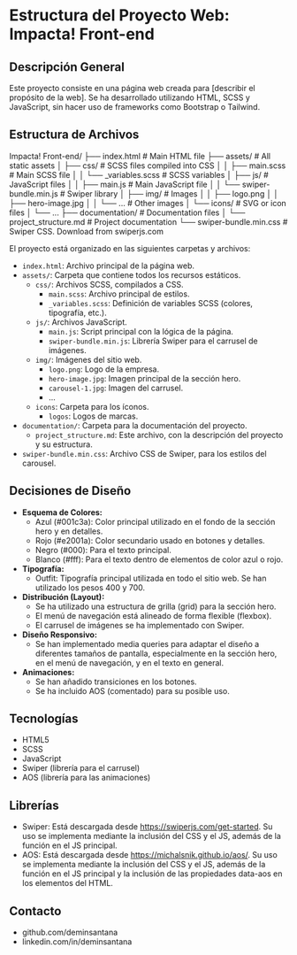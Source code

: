 # Estructura del Proyecto Web: Impacta! Front-end

## Descripción General

Este proyecto consiste en una página web creada para [describir el propósito de la web]. Se ha desarrollado utilizando HTML, SCSS y JavaScript, sin hacer uso de frameworks como Bootstrap o Tailwind.

## Estructura de Archivos

Impacta! Front-end/
├── index.html            # Main HTML file
├── assets/               # All static assets
│   ├── css/              # SCSS files compiled into CSS
│   │   ├── main.scss     # Main SCSS file
│   │   └── _variables.scss # SCSS variables
│   ├── js/               # JavaScript files
│   │   ├── main.js       # Main JavaScript file
│   │   └── swiper-bundle.min.js # Swiper library
│   ├── img/              # Images
│   │   ├── logo.png
│   │   ├── hero-image.jpg
│   │   └── ...          # Other images
│   └── icons/            # SVG or icon files
│        └── ...
├── documentation/       # Documentation files
│   └── project_structure.md # Project documentation
└── swiper-bundle.min.css # Swiper CSS. Download from swiperjs.com

El proyecto está organizado en las siguientes carpetas y archivos:

*   `index.html`: Archivo principal de la página web.
*   `assets/`: Carpeta que contiene todos los recursos estáticos.
    *   `css/`: Archivos SCSS, compilados a CSS.
        *   `main.scss`: Archivo principal de estilos.
        *   `_variables.scss`: Definición de variables SCSS (colores, tipografía, etc.).
    *   `js/`: Archivos JavaScript.
        *   `main.js`: Script principal con la lógica de la página.
        *   `swiper-bundle.min.js`: Librería Swiper para el carrusel de imágenes.
    *   `img/`: Imágenes del sitio web.
        *   `logo.png`: Logo de la empresa.
        *   `hero-image.jpg`: Imagen principal de la sección hero.
        *   `carousel-1.jpg`: Imagen del carrusel.
        *   ...
    * `icons`: Carpeta para los íconos.
        * `logos`: Logos de marcas.
*   `documentation/`: Carpeta para la documentación del proyecto.
    *   `project_structure.md`: Este archivo, con la descripción del proyecto y su estructura.
* `swiper-bundle.min.css`: Archivo CSS de Swiper, para los estilos del carousel.

## Decisiones de Diseño

*   **Esquema de Colores:**
    * Azul (#001c3a): Color principal utilizado en el fondo de la sección hero y en detalles.
    * Rojo (#e2001a): Color secundario usado en botones y detalles.
    * Negro (#000): Para el texto principal.
    * Blanco (#fff): Para el texto dentro de elementos de color azul o rojo.
*   **Tipografía:**
    *   Outfit: Tipografía principal utilizada en todo el sitio web. Se han utilizado los pesos 400 y 700.
*   **Distribución (Layout):**
    *   Se ha utilizado una estructura de grilla (grid) para la sección hero.
    *   El menú de navegación está alineado de forma flexible (flexbox).
    *   El carrusel de imágenes se ha implementado con Swiper.
*   **Diseño Responsivo:**
    *   Se han implementado media queries para adaptar el diseño a diferentes tamaños de pantalla, especialmente en la sección hero, en el menú de navegación, y en el texto en general.
* **Animaciones:**
    * Se han añadido transiciones en los botones.
    * Se ha incluido AOS (comentado) para su posible uso.

## Tecnologías

*   HTML5
*   SCSS
*   JavaScript
*   Swiper (librería para el carrusel)
*   AOS (librería para las animaciones)

## Librerías

* Swiper: Está descargada desde https://swiperjs.com/get-started. Su uso se implementa mediante la inclusión del CSS y el JS, además de la función en el JS principal.
* AOS: Está descargada desde https://michalsnik.github.io/aos/. Su uso se implementa mediante la inclusión del CSS y el JS, además de la función en el JS principal y la inclusión de las propiedades data-aos en los elementos del HTML.

## Contacto

*   github.com/deminsantana
*   linkedin.com/in/deminsantana
